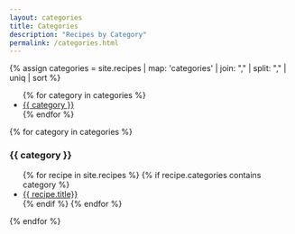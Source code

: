 ```yaml
---
layout: categories
title: Categories
description: "Recipes by Category"
permalink: /categories.html
---
```


{% assign categories = site.recipes
		| map: 'categories'
		| join: ","
		| split: ","
		| uniq
		| sort %}

<div class="recipe-categories">
	<ul>
		{% for category in categories %}
			<li class="colortag"><a href="#{{ category }}" class="tag"><span class="term">{{ category }}</span></a></li>
		{% endfor %}
	</ul>
</div>

{% for category in categories %}
<h3 id="{{ category }}">{{ category }}</h3>
<ul>
	{% for recipe in site.recipes %}
		{% if recipe.categories contains category %}
			<li><a href="{{ recipe.url | relative_url }}">{{ recipe.title}}</a></li>
		{% endif %}
	{% endfor %}
</ul>
{% endfor %}
